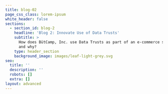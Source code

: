 ```yaml
---
title: blog-02
page_css_class: lorem-ipsum
white_header: false
sections:
  - section_id: blog-2
    headline: 'Blog 2: Innovate Use of Data Trusts'
    subtitle: >
      How does BütCamp, Inc. use Data Trusts as part of an e-commerce solution
      and why? 
    type: header_section
    background_image: images/leaf-light-grey.svg
seo:
  title: ''
  description: ''
  robots: []
  extra: []
layout: advanced
---
```

